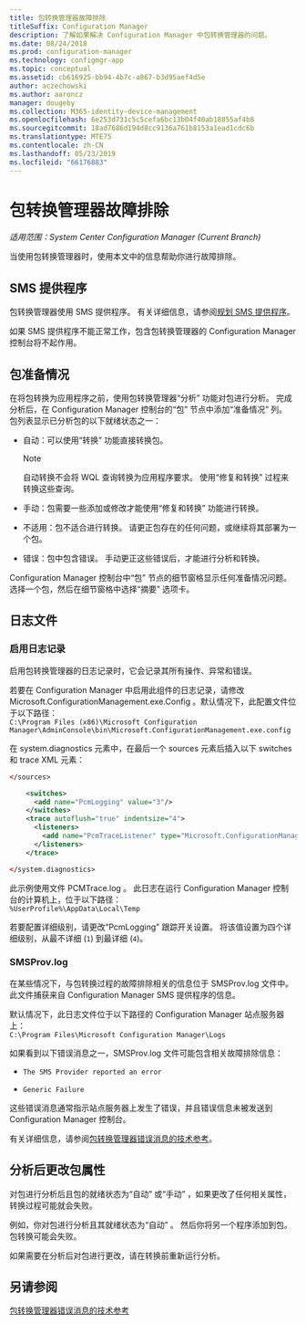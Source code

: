 ```yaml
---
title: 包转换管理器故障排除
titleSuffix: Configuration Manager
description: 了解如果解决 Configuration Manager 中包转换管理器的问题。
ms.date: 08/24/2018
ms.prod: configuration-manager
ms.technology: configmgr-app
ms.topic: conceptual
ms.assetid: cb616925-bb94-4b7c-a867-b3d95aef4d5e
author: aczechowski
ms.author: aaroncz
manager: dougeby
ms.collection: M365-identity-device-management
ms.openlocfilehash: 6e253d731c5c5cefa6bc13b04f40ab18855af4b8
ms.sourcegitcommit: 18ad7686d194d8cc9136a761b8153a1ead1cdc6b
ms.translationtype: MTE75
ms.contentlocale: zh-CN
ms.lasthandoff: 05/23/2019
ms.locfileid: "66176883"
---
```

# <a name="troubleshoot-package-conversion-manager"></a>包转换管理器故障排除

*适用范围：System Center Configuration Manager (Current Branch)*

<!--1357861-->

当使用包转换管理器时，使用本文中的信息帮助你进行故障排除。



## <a name="sms-provider"></a>SMS 提供程序

包转换管理器使用 SMS 提供程序。 有关详细信息，请参阅[规划 SMS 提供程序](/sccm/core/plan-design/hierarchy/plan-for-the-sms-provider)。

如果 SMS 提供程序不能正常工作，包含包转换管理器的 Configuration Manager 控制台将不起作用。



## <a name="package-readiness"></a>包准备情况

在将包转换为应用程序之前，使用包转换管理器“分析”  功能对包进行分析。 完成分析后，在 Configuration Manager 控制台的“包”  节点中添加“准备情况”  列。 包列表显示已分析包的以下就绪状态之一：

 -  自动：可以使用“转换”  功能直接转换包。      

    > [!NOTE]  
    > 自动转换不会将 WQL 查询转换为应用程序要求。 使用“修复和转换”  过程来转换这些查询。  

 -  手动：包需要一些添加或修改才能使用“修复和转换”  功能进行转换。  

 -  不适用：包不适合进行转换。 请更正包存在的任何问题，或继续将其部署为一个包。  

 -  错误：包中包含错误。 手动更正这些错误后，才能进行分析和转换。  

Configuration Manager 控制台中“包”  节点的细节窗格显示任何准备情况问题。 选择一个包，然后在细节窗格中选择“摘要”  选项卡。



## <a name="log-files"></a>日志文件

### <a name="enable-logging"></a>启用日志记录

启用包转换管理器的日志记录时，它会记录其所有操作、异常和错误。 

若要在 Configuration Manager 中启用此组件的日志记录，请修改 Microsoft.ConfigurationManagement.exe.Config  。默认情况下，此配置文件位于以下路径：  
`C:\Program Files (x86)\Microsoft Configuration Manager\AdminConsole\bin\Microsoft.ConfigurationManagement.exe.config`  

在 system.diagnostics  元素中，在最后一个 sources  元素后插入以下 switches  和 trace  XML 元素：

``` XML
</sources>

    <switches>
      <add name="PcmLogging" value="3"/>
    </switches>
    <trace autoflush="true" indentsize="4">
      <listeners>
        <add name="PcmTraceListener" type="Microsoft.ConfigurationManagement.UserCentric.Logging.RolloverLogTraceListener, Microsoft.ConfigurationManagement.UserCentric.Logging" initializeData="%UserProfile%\AppData\Local\Temp\PcmTrace.log"/>
      </listeners>
    </trace>

</system.diagnostics>
```

此示例使用文件 PCMTrace.log  。 此日志在运行 Configuration Manager 控制台的计算机上，位于以下路径：  
`%UserProfile%\AppData\Local\Temp`

若要配置详细级别，请更改“PcmLogging”  跟踪开关设置。 将该值设置为四个详细级别，从最不详细 (`1`) 到最详细 (`4`)。


### <a name="smsprovlog"></a>SMSProv.log

在某些情况下，与包转换过程的故障排除相关的信息位于 SMSProv.log  文件中。 此文件捕获来自 Configuration Manager SMS 提供程序的信息。

默认情况下，此日志文件位于以下路径的 Configuration Manager 站点服务器上：  
`C:\Program Files\Microsoft Configuration Manager\Logs`

如果看到以下错误消息之一，SMSProv.log  文件可能包含相关故障排除信息：

- `The SMS Provider reported an error`

- `Generic Failure`

这些错误消息通常指示站点服务器上发生了错误，并且错误信息未被发送到 Configuration Manager 控制台。

有关详细信息，请参阅[包转换管理器错误消息的技术参考](/sccm/apps/pcm/error-messages)。



## <a name="changing-package-attributes-after-analysis"></a>分析后更改包属性

对包进行分析后且包的就绪状态为“自动”  或“手动”  ，如果更改了任何相关属性，转换过程可能就会失败。

例如，你对包进行分析且其就绪状态为“自动”  。 然后你将另一个程序添加到包。 包转换可能会失败。

如果需要在分析后对包进行更改，请在转换前重新运行分析。 



## <a name="see-also"></a>另请参阅

[包转换管理器错误消息的技术参考](/sccm/apps/pcm/error-messages)
